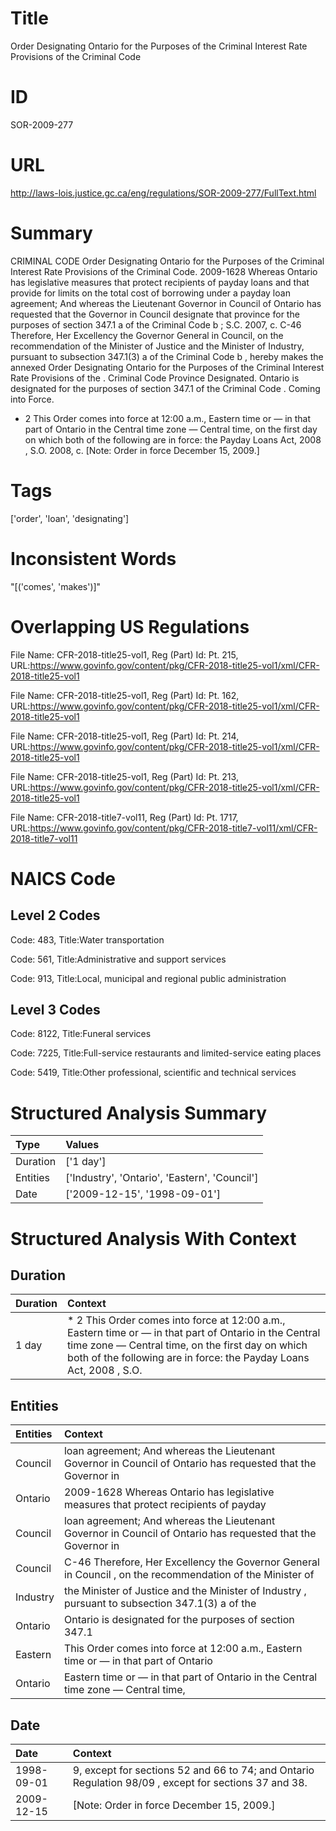# Title
Order Designating Ontario for the Purposes of the Criminal Interest Rate Provisions of the Criminal Code


# ID
SOR-2009-277

# URL
http://laws-lois.justice.gc.ca/eng/regulations/SOR-2009-277/FullText.html


# Summary
CRIMINAL CODE Order Designating Ontario for the Purposes of the Criminal Interest Rate Provisions of the Criminal Code.
2009-1628 Whereas Ontario has legislative measures that protect recipients of payday loans and that provide for limits on the total cost of borrowing under a payday loan agreement; And whereas the Lieutenant Governor in Council of Ontario has requested that the Governor in Council designate that province for the purposes of section 347.1 a  of the  Criminal Code b ; S.C. 2007, c.
C-46 Therefore, Her Excellency the Governor General in Council, on the recommendation of the Minister of Justice and the Minister of Industry, pursuant to subsection 347.1(3) a  of the  Criminal Code b , hereby makes the annexed  Order Designating Ontario for the Purposes of the Criminal Interest Rate Provisions of the  .
Criminal Code Province Designated.
Ontario is designated for the purposes of section 347.1 of the  Criminal Code .
Coming into Force.
* 2 This Order comes into force at 12:00 a.m., Eastern time or — in that part of Ontario in the Central time zone — Central time, on the first day on which both of the following are in force: the  Payday Loans Act, 2008 , S.O. 2008, c.
[Note: Order in force December 15, 2009.] 


# Tags
['order', 'loan', 'designating']


# Inconsistent Words
"[('comes', 'makes')]"


# Overlapping US Regulations
File Name: CFR-2018-title25-vol1, Reg (Part) Id: Pt. 215, URL:https://www.govinfo.gov/content/pkg/CFR-2018-title25-vol1/xml/CFR-2018-title25-vol1

File Name: CFR-2018-title25-vol1, Reg (Part) Id: Pt. 162, URL:https://www.govinfo.gov/content/pkg/CFR-2018-title25-vol1/xml/CFR-2018-title25-vol1

File Name: CFR-2018-title25-vol1, Reg (Part) Id: Pt. 214, URL:https://www.govinfo.gov/content/pkg/CFR-2018-title25-vol1/xml/CFR-2018-title25-vol1

File Name: CFR-2018-title25-vol1, Reg (Part) Id: Pt. 213, URL:https://www.govinfo.gov/content/pkg/CFR-2018-title25-vol1/xml/CFR-2018-title25-vol1

File Name: CFR-2018-title7-vol11, Reg (Part) Id: Pt. 1717, URL:https://www.govinfo.gov/content/pkg/CFR-2018-title7-vol11/xml/CFR-2018-title7-vol11




# NAICS Code
## Level 2 Codes
Code: 483, Title:Water transportation

Code: 561, Title:Administrative and support services

Code: 913, Title:Local, municipal and regional public administration




## Level 3 Codes
Code: 8122, Title:Funeral services

Code: 7225, Title:Full-service restaurants and limited-service eating places

Code: 5419, Title:Other professional, scientific and technical services







# Structured Analysis Summary
| Type     | Values                                        |
|:---------|:----------------------------------------------|
| Duration | ['1 day']                                     |
| Entities | ['Industry', 'Ontario', 'Eastern', 'Council'] |
| Date     | ['2009-12-15', '1998-09-01']                  |


# Structured Analysis With Context
 


## Duration
| Duration   | Context                                                                                                                                                                                                                            |
|:-----------|:-----------------------------------------------------------------------------------------------------------------------------------------------------------------------------------------------------------------------------------|
| 1 day      | * 2 This Order comes into force at 12:00 a.m., Eastern time or — in that part of Ontario in the Central time zone — Central time, on the first day on which both of the following are in force: the  Payday Loans Act, 2008 , S.O. |


## Entities
| Entities   | Context                                                                                                       |
|:-----------|:--------------------------------------------------------------------------------------------------------------|
| Council    | loan agreement; And whereas the Lieutenant Governor in Council  of Ontario has requested that the Governor in |
| Ontario    | 2009-1628 Whereas  Ontario has legislative measures that protect recipients of payday                         |
| Council    | loan agreement; And whereas the Lieutenant Governor in Council  of Ontario has requested that the Governor in |
| Council    | C-46 Therefore, Her Excellency the Governor General in Council , on the recommendation of the Minister of     |
| Industry   | the Minister of Justice and the Minister of Industry , pursuant to subsection 347.1(3) a of the               |
| Ontario    | Ontario is designated for the purposes of section 347.1                                                       |
| Eastern    | This Order comes into force at 12:00 a.m., Eastern time or — in that part of Ontario                          |
| Ontario    | Eastern time or — in that part of Ontario in the Central time zone — Central time,                            |


## Date
| Date       | Context                                                                                               |
|:-----------|:------------------------------------------------------------------------------------------------------|
| 1998-09-01 | 9, except for sections 52 and 66 to 74; and Ontario Regulation 98/09 , except for sections 37 and 38. |
| 2009-12-15 | [Note: Order in force December 15, 2009.]                                                             |


